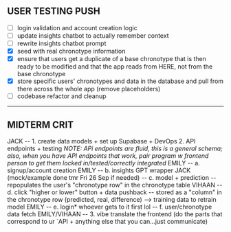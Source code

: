 ## USER TESTING PUSH
- [ ] login validation and account creation logic
- [ ] update insights chatbot to actually remember context
- [ ] rewrite insights chatbot prompt
- [x] seed with real chronotype information 
- [x] ensure that users get a duplicate of a base chronotype that is then ready to be modified and that the app reads from HERE, not from the base chronotype
- [x] store specific users' chronotypes and data in the database and pull from there across the whole app (remove placeholders)
- [ ] codebase refactor and cleanup 

---
## MIDTERM CRIT
JACK -- 1. create data models + set up Supabase + DevOps
2. API endpoints + testing
   *NOTE: APi endpoints are fluid, this is a general schema; also, when you have API endpoints that work, pair program w frontend person to get them locked in/tested/correctly integrated*
    EMILY -- a. signup/account creation
    EMILY -- b. insights GPT wrapper
    JACK (mock/example done tmr Fri 26 Sep if needed) -- c. model + prediction -- repopulates the user's "chronotype row" in the chronotype table
    VIHAAN -- d. click "higher or lower" button + data pushback -- stored as a "column" in the chronotype row (predicted, real, difference) --> training data to retrain model
    EMILY -- e. login*
    whoever gets to it first lol -- f. user/chronotype data fetch
EMILY/VIHAAN -- 3. vibe translate the frontend (do the parts that correspond to ur `API + anything else that you can...just communicate)
